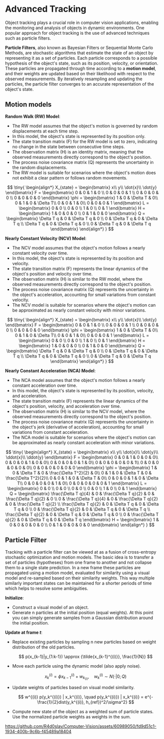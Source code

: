 # Advanced Tracking

Object tracking plays a crucial role in computer vision applications, enabling the monitoring and analysis of objects in dynamic environments. 
One popular approach for object tracking is the use of advanced techniques such as particle filters.

<b>Particle Filters</b>, also known as Bayesian Filters or Sequential Monte Carlo Methods, are stochastic algorithms that estimate the state of an object by representing it as a set of particles. 
Each particle corresponds to a possible hypothesis of the object's state, such as its position, velocity, or orientation. 
These particles are propagated through time according to a <b>motion model</b>, and their weights are updated based on their likelihood with respect to the observed measurements. 
By iteratively resampling and updating the particles, the particle filter converges to an accurate representation of the object's state.

## Motion models
<b>Random Walk (RW) Model</b>:
- The RW model assumes that the object's motion is governed by random displacements at each time step.
- In this model, the object's state is represented by its position only.
- The state transition matrix (F) for the RW model is set to zero, indicating no change in the state between consecutive time steps.
- The observation matrix (H) is an identity matrix, meaning that the observed measurements directly correspond to the object's position.
- The process noise covariance matrix (Q) represents the uncertainty in the random displacements.
- The RW model is suitable for scenarios where the object's motion does not exhibit a clear pattern or follows random movements.

$$
\tiny{
\begin{align*}
X_{state} = \begin{bmatrix}
    x\\
    y\\
    \dot{x}\\
    \dot{y}
\end{bmatrix}
F = \begin{bmatrix}
    0 & 0 & 1 & 0 \\
    0 & 0 & 0 & 1 \\
    0 & 0 & 0 & 0 \\
    0 & 0 & 0 & 0
\end{bmatrix}
\phi = \begin{bmatrix}
    1 & 0 & \Delta T & 0\\
    0 & 1 & 0 & \Delta T\\
    0 & 0 & 1 & 0\\
    0 & 0 & 0 & 1
\end{bmatrix}
L = \begin{bmatrix}
    0 & 0 \\
    0 & 0 \\
    1 & 0 \\
    0 & 1
\end{bmatrix}
H = \begin{bmatrix}
    1 & 0 & 0 & 0 \\
    0 & 1 & 0 & 0
\end{bmatrix}
Q = \begin{bmatrix}
    \Delta T q & 0 & \Delta T q & 0 \\
    0 & \Delta T q & 0 & \Delta T q \\
    \Delta T q & 0 & \Delta T q & 0 \\
    0 & \Delta T q & 0 & \Delta T q
\end{bmatrix}
\end{align*}
}
$$


<b>Nearly Constant Velocity (NCV) Model</b>:
- The NCV model assumes that the object's motion follows a nearly constant velocity over time.
- In this model, the object's state is represented by its position and velocity.
- The state transition matrix (F) represents the linear dynamics of the object's position and velocity over time.
- The observation matrix (H) is similar to the RW model, where the observed measurements directly correspond to the object's position.
- The process noise covariance matrix (Q) represents the uncertainty in the object's acceleration, accounting for small variations from constant velocity.
- The NCV model is suitable for scenarios where the object's motion can be approximated as nearly constant velocity with minor variations.

$$
\tiny{
\begin{align*}
X_{state} = \begin{bmatrix}
    x\\
    y\\
    \dot{x}\\
    \dot{y}
\end{bmatrix}
F = \begin{bmatrix}
    0 & 0 & 1 & 0 \\
    0 & 0 & 0 & 1 \\
    0 & 0 & 0 & 0 \\
    0 & 0 & 0 & 0
\end{bmatrix}
\phi = \begin{bmatrix}
    1 & 0 & \Delta T & 0\\
    0 & 1 & 0 & \Delta T\\
    0 & 0 & 1 & 0\\
    0 & 0 & 0 & 1
\end{bmatrix}
L = \begin{bmatrix}
    0 & 0 \\
    0 & 0 \\
    1 & 0 \\
    0 & 1
\end{bmatrix}
H = \begin{bmatrix}
    1 & 0 & 0 & 0 \\
    0 & 1 & 0 & 0
\end{bmatrix}
Q = \begin{bmatrix}
    \Delta T q & 0 & \Delta T q & 0 \\
    0 & \Delta T q & 0 & \Delta T q \\
    \Delta T q & 0 & \Delta T q & 0 \\
    0 & \Delta T q & 0 & \Delta T q
\end{bmatrix}
\end{align*}
}
$$
  
<b>Nearly Constant Acceleration (NCA) Model</b>:
- The NCA model assumes that the object's motion follows a nearly constant acceleration over time.
- In this model, the object's state is represented by its position, velocity, and acceleration.
- The state transition matrix (F) represents the linear dynamics of the object's position, velocity, and acceleration over time.
- The observation matrix (H) is similar to the NCV model, where the observed measurements directly correspond to the object's position.
- The process noise covariance matrix (Q) represents the uncertainty in the object's jerk (derivative of acceleration), accounting for small variations from constant acceleration.
- The NCA model is suitable for scenarios where the object's motion can be approximated as nearly constant acceleration with minor variations.

$$
\tiny{
\begin{align*}
X_{state} = \begin{bmatrix}
    x\\
    y\\
    \dot{x}\\
    \dot{y}\\
    \ddot{x}\\
    \ddot{y}
\end{bmatrix}
F = \begin{bmatrix}
    0 & 0 & 1 & 0 & 0 & 0\\
    0 & 0 & 0 & 1 & 0 & 0\\
    0 & 0 & 0 & 0 & 1 & 0\\
    0 & 0 & 0 & 0 & 0 & 1\\
    0 & 0 & 0 & 0 & 0 & 0\\
    0 & 0 & 0 & 0 & 0 & 0
\end{bmatrix}
\phi = \begin{bmatrix}
    1 & 0 & \Delta T & 0 & \frac{\Delta T^2}{2} & 0\\
    0 & 1 & 0 & \Delta T & 0 & \frac{\Delta T^2}{2}\\
    0 & 0 & 1 & 0 & \Delta T & 0\\
    0 & 0 & 0 & 1 & 0 & \Delta T\\
    0 & 0 & 0 & 0 & 1 & 0\\
    0 & 0 & 0 & 0 & 0 & 1
\end{bmatrix}
L = \begin{bmatrix}
    0 & 0 \\
    0 & 0 \\
    0 & 0 \\
    0 & 0 \\
    1 & 0 \\
    0 & 1
\end{bmatrix}
Q = \begin{bmatrix}
    \frac{\Delta T q}{4} & 0 & \frac{\Delta T q}{2} & 0 & \frac{\Delta T q}{2} & 0 \\
    0 & \frac{\Delta T q}{4} & 0 & \frac{\Delta T q}{2} & 0 & \frac{\Delta T q}{2} \\
    \frac{\Delta T q}{2} & 0 & \Delta T q & 0 & \Delta T q & 0 \\
    0 & \frac{\Delta T q}{2} & 0 & \Delta T q & 0 & \Delta T q \\
    \frac{\Delta T q}{2} & 0 & \Delta T q & 0 & \Delta T q & 0 \\
    0 & \frac{\Delta T q}{2} & 0 & \Delta T q & 0 & \Delta T q
\end{bmatrix}
H = \begin{bmatrix}
    1 & 0 & 0 & 0 & 0 & 0 \\
    0 & 1 & 0 & 0 & 0 & 0
\end{bmatrix}
\end{align*}
}
$$

## Particle Filter
Tracking with a particle filter can be viewed at as a fusion of cross-entropy stochastic optimization and motion models. 
The basic idea is to transfer a set of particles (hypotheses) from one frame to another and not collapse them to a single state prediction. 
In a new frame these particles are propagated using a motion model, evaluated for similarity using a visual model and re-sampled based on their similarity weights. 
This way multiple similarly important states can be maintained for a shorter periods of time which helps to resolve some ambiguities.

<b>Initialize</b>:
- Construct a visual model of an object.
- Generate n particles at the initial position (equal weights). At this point you can simply generate samples from a Gaussian distribution around the initial position.

<b>Update at frame <i>t</i></b>:
- Replace existing particles by sampling n new particles based on weight distribution of the old particles.
  
  $$ p(x_{k-1}|y_{1:k-1}) \approx {\tilde{x_{k-1}^{(i)}}, \frac{1}{N}} $$

- Move each particle using the dynamic model (also apply noise).

  $$ x_k^{(i)} = \phi x_{k-1}^{(i)} + w_k_{(i)}, \quad w_k^{(i)} \sim N(\cdot|0;Q) $$

- Update weights of particles based on visual model similarity.

  $$ w^{(i)} p(y_k^{(i)}) | x_k^{(i)}, \quad p(y_k^{(i)}) | x_k^{(i)} = e^{-\frac{1}{2}dist(y_k^{(i)}, h_{ref})^2/\sigma^2} $$

- Compute new state of the object as a weighted sum of particle states. Use the normalized particle weights as weights in the sum.



https://github.com/R4d0slav/Computer-Vision/assets/60989050/fd9d51c1-1934-400b-9c6b-f45489a18404

